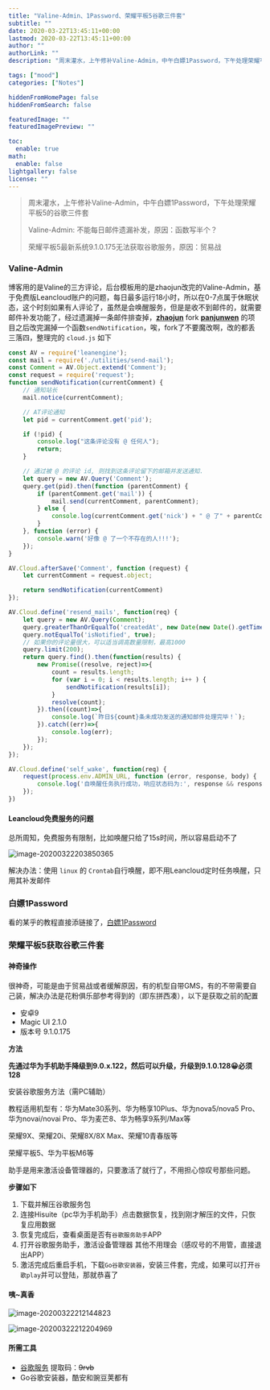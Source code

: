 ```yaml
---
title: "Valine-Admin、1Password、荣耀平板5谷歌三件套"
subtitle: ""
date: 2020-03-22T13:45:11+00:00
lastmod: 2020-03-22T13:45:11+00:00
author: ""
authorLink: ""
description: "周末灌水，上午修补Valine-Admin，中午白嫖1Password，下午处理荣耀平板5的谷歌三件套，Valine-Admin: 不能每日邮件遗漏补发，原因：函数写半个？荣耀平板5最新系统9.1.0.175无法获取谷歌服务？"

tags: ["mood"]
categories: ["Notes"]

hiddenFromHomePage: false
hiddenFromSearch: false

featuredImage: ""
featuredImagePreview: ""

toc:
  enable: true
math:
  enable: false
lightgallery: false
license: ""
---
```

<!--more-->

> 周末灌水，上午修补Valine-Admin，中午白嫖1Password，下午处理荣耀平板5的谷歌三件套
>
> Valine-Admin: 不能每日邮件遗漏补发，原因：函数写半个？
>
> 荣耀平板5最新系统9.1.0.175无法获取谷歌服务，原因：贸易战

### Valine-Admin

博客用的是Valine的三方评论，后台模板用的是zhaojun改完的Valine-Admin，基于免费版Leancloud账户的问题，每日最多运行18小时，所以在0-7点属于休眠状态，这个时刻如果有人评论了，虽然是会唤醒服务，但是是收不到邮件的，就需要邮件补发功能了，经过遗漏掉一条邮件排查掉，[**zhaojun**](https://github.com/zhaojun1998/Valine-Admin) fork [**panjunwen**](https://github.com/DesertsP/Valine-Admin) 的项目之后改完漏掉一个函数`sendNotification`，唉，fork了不要魔改啊，改的都丢三落四，整理完的 `cloud.js` 如下

```javascript
const AV = require('leanengine');
const mail = require('./utilities/send-mail');
const Comment = AV.Object.extend('Comment');
const request = require('request');
function sendNotification(currentComment) {
    // 通知站长
    mail.notice(currentComment);

    // AT评论通知
    let pid = currentComment.get('pid');

    if (!pid) {
        console.log("这条评论没有 @ 任何人");
        return;
    }

    // 通过被 @ 的评论 id, 则找到这条评论留下的邮箱并发送通知.
    let query = new AV.Query('Comment');
    query.get(pid).then(function (parentComment) {
        if (parentComment.get('mail')) {
            mail.send(currentComment, parentComment);
        } else {
            console.log(currentComment.get('nick') + " @ 了" + parentComment.get('nick') + ", 但被 @ 的人没留邮箱... 无法通知");
        }
    }, function (error) {
        console.warn('好像 @ 了一个不存在的人!!!');
    });
}

AV.Cloud.afterSave('Comment', function (request) {
    let currentComment = request.object;

    return sendNotification(currentComment)
});

AV.Cloud.define('resend_mails', function(req) {
    let query = new AV.Query(Comment);
    query.greaterThanOrEqualTo('createdAt', new Date(new Date().getTime() - 24*60*60*1000));
    query.notEqualTo('isNotified', true);
    // 如果你的评论量很大，可以适当调高数量限制，最高1000
    query.limit(200);
    return query.find().then(function(results) {
        new Promise((resolve, reject)=>{
            count = results.length;
            for (var i = 0; i < results.length; i++ ) {
                sendNotification(results[i]);
            }
            resolve(count);
        }).then((count)=>{
            console.log(`昨日${count}条未成功发送的通知邮件处理完毕！`);
        }).catch((err)=>{
        	console.log(err);
        });
    });
});

AV.Cloud.define('self_wake', function(req) {
    request(process.env.ADMIN_URL, function (error, response, body) {
        console.log('自唤醒任务执行成功，响应状态码为:', response && response.statusCode);
    });
})
```

#### Leancloud免费服务的问题

总所周知，免费服务有限制，比如唤醒只给了15s时间，所以容易启动不了

![image-20200322203850365](https://pic.yqqy.top/blog/20200322204205.png?imageMogr2/format/webp/interlace/1)

解决办法：使用 `linux` 的 `Crontab`自行唤醒，即不用Leancloud定时任务唤醒，只用其补发邮件

### 白嫖1Password

看的某乎的教程直接添链接了，[白嫖1Password](https://zhuanlan.zhihu.com/p/87575555)

### 荣耀平板5获取谷歌三件套

#### 神奇操作

很神奇，可能是由于贸易战或者缓解原因，有的机型自带GMS，有的不带需要自己装，解决办法是花粉俱乐部参考得到的（即东拼西凑），以下是获取之前的配置

- 安卓9 
- Magic UI 2.1.0
- 版本号 9.1.0.175

**方法**

**先通过华为手机助手降级到9.0.x.122，然后可以升级，升级到9.1.0.128😀必须128**

安装谷歌服务方法（需PC辅助）

教程适用机型有：华为Mate30系列、华为畅享10Plus、华为nova5/nova5 Pro、华为novai/novai Pro、华为麦芒8、华为畅享9系列/Max等

荣耀9X、荣耀20i、荣耀8X/8X Max、荣耀10青春版等

荣耀平板5、华为平板M6等

助手是用来激活设备管理器的，只要激活了就行了，不用担心惊叹号那些问题。

**步骤如下**

1. 下载并解压谷歌服务包
2. 连接Hisuite（pc华为手机助手）点击数据恢复，找到刚才解压的文件，只恢复应用数据
3. 恢复完成后，查看桌面是否有`谷歌服务助手`APP
4. 打开谷歌服务助手，激活设备管理器   其他不用理会（感叹号的不用管，直接退出APP）
5. 激活完成后重启手机，下载`Go谷歌安装器`，安装三件套，完成，如果可以打开`谷歌play`并可以登陆，那就恭喜了

#### 咦~真香

![image-20200322212144823](https://pic.yqqy.top/blog/20200322212209.png?imageMogr2/format/webp/interlace/1)

![image-20200322212204969](https://pic.yqqy.top/blog/20200322212217.png?imageMogr2/format/webp/interlace/1)

#### 所需工具

- [谷歌服务](https://pan.baidu.com/s/1_8Ic31N8hv0TUKyVpynXaQ)  提取码：~~9rvb~~
- Go谷歌安装器，酷安和豌豆荚都有